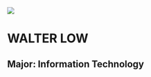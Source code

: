 <body>
  <img src = "IMG_2188.jpg">
  <h1> WALTER LOW </h1>
  <h2> Major: Information Technology </h2>
</body>
